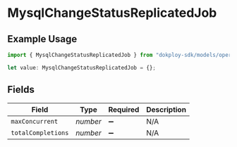# MysqlChangeStatusReplicatedJob

## Example Usage

```typescript
import { MysqlChangeStatusReplicatedJob } from "dokploy-sdk/models/operations";

let value: MysqlChangeStatusReplicatedJob = {};
```

## Fields

| Field              | Type               | Required           | Description        |
| ------------------ | ------------------ | ------------------ | ------------------ |
| `maxConcurrent`    | *number*           | :heavy_minus_sign: | N/A                |
| `totalCompletions` | *number*           | :heavy_minus_sign: | N/A                |